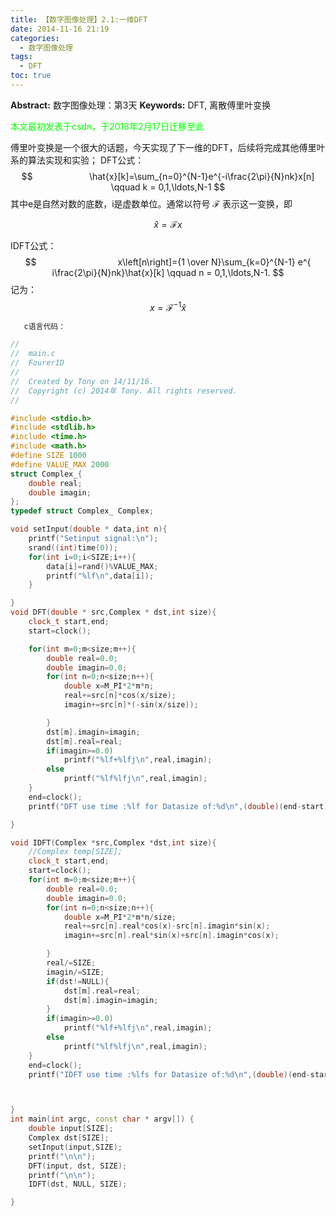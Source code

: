 ```yaml
---
title: 【数字图像处理】2.1:一维DFT
date: 2014-11-16 21:19
categories:
  - 数字图像处理
tags:
  - DFT
toc: true
---
```

**Abstract:** 数字图像处理：第3天
**Keywords:** DFT, 离散傅里叶变换
<!--more-->
<font color="00FF00">本文最初发表于csdn，于2018年2月17日迁移至此</font>

傅里叶变换是一个很大的话题，今天实现了下一维的DFT，后续将完成其他傅里叶系的算法实现和实验；
DFT公式：
$$                      
\hat{x}[k]=\sum_{n=0}^{N-1}e^{-i\frac{2\pi}{N}nk}x[n] \qquad k = 0,1,\ldots,N-1
$$
其中e是自然对数的底数，i是虚数单位。通常以符号 $\mathcal{F}$ 表示这一变换，即

$$
\hat{x}=\mathcal{F}x
$$



IDFT公式：
$$                                
x\left[n\right]={1 \over N}\sum_{k=0}^{N-1}
e^{ i\frac{2\pi}{N}nk}\hat{x}[k] \qquad n = 0,1,\ldots,N-1.
$$
记为：
$$                            x=\mathcal{F}^{-1}\hat{x}
$$
```c++
   c语言代码：

//
//  main.c
//  Fourer1D
//
//  Created by Tony on 14/11/16.
//  Copyright (c) 2014年 Tony. All rights reserved.
//

#include <stdio.h>
#include <stdlib.h>
#include <time.h>
#include <math.h>
#define SIZE 1000
#define VALUE_MAX 2000
struct Complex_{
    double real;
    double imagin;
};
typedef struct Complex_ Complex;

void setInput(double * data,int n){
    printf("Setinput signal:\n");
    srand((int)time(0));
    for(int i=0;i<SIZE;i++){
        data[i]=rand()%VALUE_MAX;
        printf("%lf\n",data[i]);
    }

}
void DFT(double * src,Complex * dst,int size){
    clock_t start,end;
    start=clock();

    for(int m=0;m<size;m++){
        double real=0.0;
        double imagin=0.0;
        for(int n=0;n<size;n++){
            double x=M_PI*2*m*n;
            real+=src[n]*cos(x/size);
            imagin+=src[n]*(-sin(x/size));

        }
        dst[m].imagin=imagin;
        dst[m].real=real;
        if(imagin>=0.0)
            printf("%lf+%lfj\n",real,imagin);
        else
            printf("%lf%lfj\n",real,imagin);
    }
    end=clock();
    printf("DFT use time :%lf for Datasize of:%d\n",(double)(end-start)/CLOCKS_PER_SEC,size);

}

void IDFT(Complex *src,Complex *dst,int size){
    //Complex temp[SIZE];
    clock_t start,end;
    start=clock();
    for(int m=0;m<size;m++){
        double real=0.0;
        double imagin=0.0;
        for(int n=0;n<size;n++){
            double x=M_PI*2*m*n/size;
            real+=src[n].real*cos(x)-src[n].imagin*sin(x);
            imagin+=src[n].real*sin(x)+src[n].imagin*cos(x);

        }
        real/=SIZE;
        imagin/=SIZE;
        if(dst!=NULL){
            dst[m].real=real;
            dst[m].imagin=imagin;
        }
        if(imagin>=0.0)
            printf("%lf+%lfj\n",real,imagin);
        else
            printf("%lf%lfj\n",real,imagin);
    }
    end=clock();
    printf("IDFT use time :%lfs for Datasize of:%d\n",(double)(end-start)/CLOCKS_PER_SEC,size);



}
int main(int argc, const char * argv[]) {
    double input[SIZE];
    Complex dst[SIZE];
    setInput(input,SIZE);
    printf("\n\n");
    DFT(input, dst, SIZE);
    printf("\n\n");
    IDFT(dst, NULL, SIZE);

}
```
